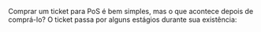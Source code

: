 Comprar um ticket para PoS é bem simples, mas o que acontece depois de comprá-lo? O ticket passa por alguns estágios durante sua existência:

